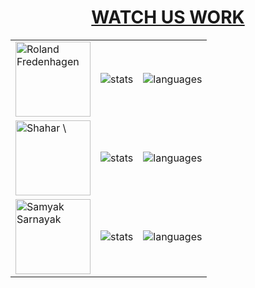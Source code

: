 <h1 align="center">
<a href="https://www.youtube.com/@molybdenumsoftware">WATCH US WORK</a>
</h1>

<table>
    <tr>
        <td> <a href="https://github.com/ModProg"> <img alt="Roland Fredenhagen" width="120" src="https://avatars.githubusercontent.com/u/11978847?v=4"> </a> </td>
        <td> <img alt="stats" src="https://github-readme-stats.vercel.app/api?hide_rank=true&theme=maroongold&username=ModProg"/> </td>
        <td> <img alt="languages" src="https://github-readme-stats.vercel.app/api/top-langs/?layout=compact&username=ModProg&theme=maroongold"/> </td>
    </tr>
    <tr>
        <td> <a href="https://github.com/mightyiam"> <img alt="Shahar \"Dawn\" Or" width="120" src="https://avatars.githubusercontent.com/u/635591?v=4"> </a> </td>
        <td><img alt="stats"  src="https://github-readme-stats.vercel.app/api?hide_rank=true&theme=gruvbox&username=mightyiam"/></td>
        <td> <img alt="languages" src="https://github-readme-stats.vercel.app/api/top-langs/?layout=compact&username=mightyiam&theme=gruvbox"/> </td>
    </tr>
    <tr>
        <td> <a href="https://github.com/Samyak2"> <img alt="Samyak Sarnayak" width="120" src="https://avatars.githubusercontent.com/u/34161949?v=4"> </a> </td>
        <td><img alt="stats"  src="https://github-readme-stats.vercel.app/api?hide_rank=true&theme=dracula&username=Samyak2"/></td>
        <td> <img alt="languages" src="https://github-readme-stats.vercel.app/api/top-langs/?layout=compact&username=Samyak2&theme=dracula&hide=jupyter%20notebook"/> </td>
    </tr>
</table>

